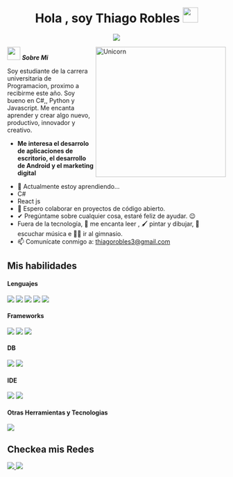 <h1 align="center">Hola , soy Thiago Robles <img src="https://media.giphy.com/media/hvRJCLFzcasrR4ia7z/giphy.gif" width="35"></h1>

<p align="center">
  <a href="https://github.com/DenverCoder1/readme-typing-svg"><img src="https://readme-typing-svg.herokuapp.com?font=Time+New+Roman&color=%23C8BE25&size=25&center=true&vCenter=true&width=600&height=100&lines=SI+PUEDES+IMAGINARLO,+PUEDES+PROGRAMARLO;Alejandro+Taboada.;"></a>
</p>


<img align="right" width=300px alt="Unicorn" src="https://media.tenor.com/G7HwToou_M8AAAAi/spider-man-swing.gif" />

 <img src="https://media.giphy.com/media/ObNTw8Uzwy6KQ/giphy.gif" width="30px">&nbsp;***Sobre Mi***

Soy estudiante de la carrera universitaria de Programacion, proximo a recibirme este año. Soy bueno en C#,, Python y Javascript. Me encanta aprender y crear algo nuevo, productivo, innovador y creativo.
* **Me interesa el desarrolo de aplicaciones de escritorio, el desarrollo de Android y el marketing digital**
- 🌱 Actualmente estoy aprendiendo...
- C#
- React js
- 👯 Espero colaborar en proyectos de código abierto.
- ✔ Pregúntame sobre cualquier cosa, estaré feliz de ayudar. 😉<br>
- Fuera de la tecnología, 📖 me encanta leer , 🖌️ pintar y dibujar, 🎵 escuchar música e 🏋🏽 ir al gimnasio.
- 📫 Comunícate conmigo a: <a href="thiagorobles3@gmail.com">thiagorobles3@gmail.com</a>



## Mis habilidades

<h4> Lenguajes </h4>
<span> 
  <img src="https://img.shields.io/badge/HTML5-E34F26?style=for-the-badge&logo=html5&logoColor=white">
  <img src="https://img.shields.io/badge/CSS3-1572B6?style=for-the-badge&logo=css3&logoColor=white">
  <img src="https://img.shields.io/badge/JavaScript-F7DF1E?style=for-the-badge&logo=javascript&logoColor=black">
  <img src="https://img.shields.io/badge/c%23-%23239120.svg?style=for-the-badge&logo=csharp&logoColor=white">
  <img src="https://img.shields.io/badge/python-3670A0?style=for-the-badge&logo=python&logoColor=ffdd54">
</span>

<h4> Frameworks </h4>
<span>
  <img src="https://img.shields.io/badge/.NET-5C2D91?style=for-the-badge&logo=.net&logoColor=white">
  <img src="https://img.shields.io/badge/react_native-%2320232a.svg?style=for-the-badge&logo=react&logoColor=%2361DAFB">
  <img src="https://img.shields.io/badge/react-%2320232a.svg?style=for-the-badge&logo=react&logoColor=%2361DAFB">

</span>

<h4> DB </h4>
<span>
  <img src="https://img.shields.io/badge/Microsoft%20SQL%20Server-CC2927?style=for-the-badge&logo=microsoft%20sql%20server&logoColor=white">
  <img src="https://img.shields.io/badge/sqlite-%2307405e.svg?style=for-the-badge&logo=sqlite&logoColor=white">
  

  
</span>

<h4> IDE </h4>
<span>
<img src="https://img.shields.io/badge/Visual%20Studio-5C2D91.svg?style=for-the-badge&logo=visual-studio&logoColor=white)">
<img src="https://img.shields.io/badge/Visual_Studio_Code-0078D4?style=for-the-badge&logo=visual%20studio%20code&logoColor=white">


<h4> Otras Herramientas y Tecnologias </h4>
<span>
  <img src="https://img.shields.io/badge/Git-F05032?style=for-the-badge&logo=git&logoColor=white">

</span>

## Checkea mis Redes
<a href="https://www.instagram.com/isstitooo/?hl=es">
<img src="https://img.shields.io/badge/Instagram-%23E4405F.svg?style=for-the-badge&logo=Instagram&logoColor=white">

<a href="https://www.linkedin.com/in/thiago-robles-33a43631a/">
<img src="https://img.shields.io/badge/linkedin-%230077B5.svg?style=for-the-badge&logo=linkedin&logoColor=white">


